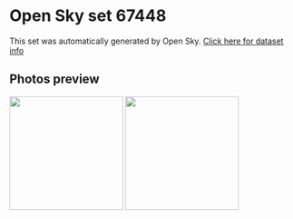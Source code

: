 # Open Sky set 67448
This set was automatically generated by Open Sky.
[Click here for dataset info](https://github.com/lewisevans2007/opensky/blob/master/dataset/67448/info.json)
## Photos preview
<img src="https://raw.githubusercontent.com/lewisevans2007/opensky/master/dataset/67448/photos.gif" width="200px"/>
<img src="https://raw.githubusercontent.com/lewisevans2007/opensky/master/dataset/67448/photos_bw.gif" width="200px"/>
